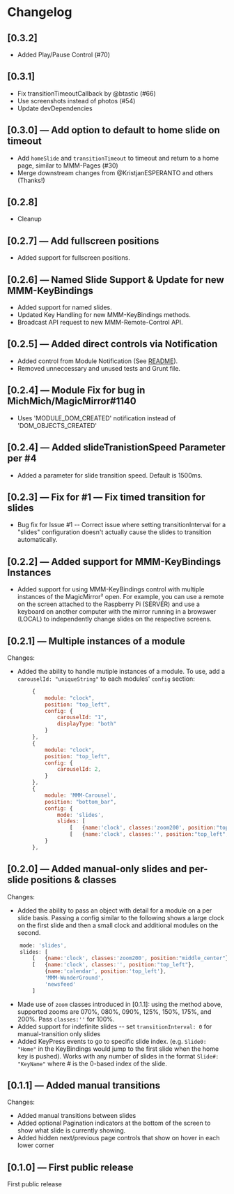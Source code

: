 # Changelog

## <a name="0_3_2"></a>[0.3.2]

- Added Play/Pause Control (#70)

## <a name="0_3_1"></a>[0.3.1]

- Fix transitionTimeoutCallback by @btastic (#66)
- Use screenshots instead of photos (#54)
- Update devDependencies

## <a name="0_3_0"></a>[0.3.0] ― Add option to default to home slide on timeout

- Add `homeSlide` and `transitionTimeout` to timeout and return to a home page, similar to MMM-Pages (#30)
- Merge downstream changes from @KristjanESPERANTO and others (Thanks!)

## <a name="0_2_8"></a>[0.2.8]

- Cleanup

## <a name="0_2_7"></a>[0.2.7] ― Add fullscreen positions

- Added support for fullscreen positions.

## <a name="0_2_6"></a>[0.2.6] ― Named Slide Support & Update for new MMM-KeyBindings

- Added support for named slides.
- Updated Key Handling for new MMM-KeyBindings methods.
- Broadcast API request to new MMM-Remote-Control API.

## <a name="0_2_5"></a>[0.2.5] ― Added direct controls via Notification

- Added control from Module Notification (See [README](README.md#Navigation-from-other-modules)).
- Removed unneccessary and unused tests and Grunt file.

## <a name="0_2_4"></a>[0.2.4] ― Module Fix for bug in MichMich/MagicMirror#1140

- Uses 'MODULE_DOM_CREATED' notification instead of 'DOM_OBJECTS_CREATED'

## <a name="0_2_4"></a>[0.2.4] ― Added slideTranistionSpeed Parameter per #4

- Added a parameter for slide transition speed. Default is 1500ms.

## <a name="0_2_3"></a>[0.2.3] ― Fix for #1 ― Fix timed transition for slides

- Bug fix for Issue #1 -- Correct issue where setting transitionInterval for a "slides" configuration doesn't actually cause the slides to transition automatically.

## <a name="0_2_2"></a>[0.2.2] ― Added support for MMM-KeyBindings Instances

- Added support for using MMM-KeyBindings control with multiple instances of the MagicMirror² open. For example, you can use a remote on the screen attached to the Raspberry Pi (SERVER) and use a keyboard on another computer with the mirror running in a browswer (LOCAL) to independently change slides on the respective screens.

## <a name="0_2_1"></a>[0.2.1] ― Multiple instances of a module

Changes:

- Added the ability to handle mutiple instances of a module. To use, add a `carouselId: "uniqueString"` to each modules' `config` section:

```javascript
        {
            module: "clock",
            position: "top_left",
            config: {
                carouselId: "1",
                displayType: "both"
            }
        },
        {
            module: "clock",
            position: "top_left",
            config: {
                carouselId: 2,
            }
        },
        {
            module: 'MMM-Carousel',
            position: "bottom_bar",
            config: {
                mode: 'slides',
                slides: [
                    [   {name:'clock', classes:'zoom200', position:"top_left", carouselId: "1"} ],
                    [   {name:'clock', classes:'', position:"top_left", carouselId: 2},  ]]
            }
        },
```

## [0.2.0] ― Added manual-only slides and per-slide positions & classes

Changes:

- Added the ability to pass an object with detail for a module on a per slide basis. Passing a config similar to the following shows a large clock on the first slide and then a small clock and additional modules on the second.

```javascript
    mode: 'slides',
    slides: [
        [   {name:'clock', classes:'zoom200', position:"middle_center"} ],
        [   {name:'clock', classes:'', position:"top_left"},
            {name:'calendar', position:'top_left'},
            'MMM-WunderGround',
            'newsfeed'
        ]
```

- Made use of `zoom` classes introduced in [0.1.1]: using the method above, supported zooms are 070%, 080%, 090%, 125%, 150%, 175%, and 200%. Pass `classes:''` for 100%.
- Added support for indefinite slides -- set `transitionInterval: 0` for manual-transition only slides
- Added KeyPress events to go to specific slide index. (e.g. `Slide0: "Home"` in the KeyBindings would jump to the first slide when the home key is pushed). Works with any number of slides in the format `Slide#: "KeyName"` where # is the 0-based index of the slide.

## [0.1.1] ― Added manual transitions

Changes:

- Added manual transitions between slides
- Added optional Pagination indicators at the bottom of the screen to show what slide is currently showing.
- Added hidden next/previous page controls that show on hover in each lower corner

## [0.1.0] ― First public release

First public release
